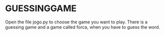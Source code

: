 # GUESSINGGAME
Open the file jogo.py to choose the game you want to play. 
There is a guessing game and a game called forca, when you have to guess the word. 
